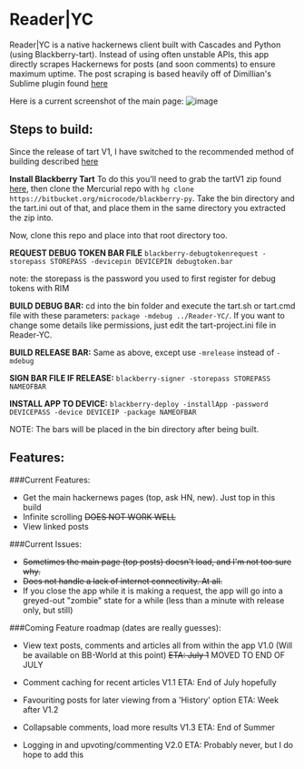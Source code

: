 Reader|YC
=========

Reader|YC is a native hackernews client built with Cascades and Python (using Blackberry-tart). Instead of using often unstable APIs, this app directly scrapes Hackernews for posts (and soon comments) to ensure maximum uptime.
The post scraping is based heavily off of Dimillian's Sublime plugin found [here](https://github.com/Dimillian/Sublime-Hacker-News-Reader)

Here is a current screenshot of the main page:
![image](https://raw.github.com/krruzic/Reader-YC/master/screenshot.png)

## Steps to build:
Since the release of tart V1, I have switched to the recommended method of building described [here](http://hg.microcode.ca/blackberry-py/wiki/Building%20HelloWorld)


**Install Blackberry Tart**
To do this you'll need to grab the tartV1 zip found [here](http://blackberry-py.microcode.ca/downloads/), then clone the Mercurial repo with `hg clone https://bitbucket.org/microcode/blackberry-py`. Take the bin directory and the tart.ini out of that, and place them in the same directory you extracted the zip into.

Now, clone this repo and place into that root directory too.

**REQUEST DEBUG TOKEN BAR FILE**
`blackberry-debugtokenrequest -storepass STOREPASS -devicepin DEVICEPIN debugtoken.bar`

note: the storepass is the password you used to first register for debug tokens with RIM

**BUILD DEBUG BAR:**
cd into the bin folder and execute the tart.sh or tart.cmd file with these parameters: `package -mdebug ../Reader-YC/`. If you want to change some details like permissions, just edit the tart-project.ini file in Reader-YC.

**BUILD RELEASE BAR:**
Same as above, except use `-mrelease` instead of `-mdebug`

**SIGN BAR FILE IF RELEASE:**
`blackberry-signer -storepass STOREPASS NAMEOFBAR`

**INSTALL APP TO DEVICE:**
`blackberry-deploy -installApp -password DEVICEPASS -device DEVICEIP -package NAMEOFBAR`


NOTE: The bars will be placed in the bin directory after being built.


## Features:
###Current Features:
* Get the main hackernews pages (top, ask HN, new). Just top in this build
* Infinite scrolling ~~DOES NOT WORK WELL~~
* View linked posts

###Current Issues:
* ~~Sometimes the main page (top posts) doesn't load, and I'm not too sure why.~~
* ~~Does not handle a lack of internet connectivity. At all.~~
* If you close the app while it is making a request, the app will go into a greyed-out "zombie" state for a while (less than a minute with release only, but still)

###Coming Feature roadmap (dates are really guesses):
* View text posts, comments and articles all from within the app V1.0 (Will be available on BB-World at this point)
  ~~ETA: July 1~~ MOVED TO END OF JULY

* Comment caching for recent articles  V1.1
	ETA: End of July hopefully

* Favouriting posts for later viewing from a 'History' option
	ETA: Week after V1.2

* Collapsable comments, load more results V1.3
	ETA: End of Summer

* Logging in and upvoting/commenting V2.0
	ETA: Probably never, but I do hope to add this

